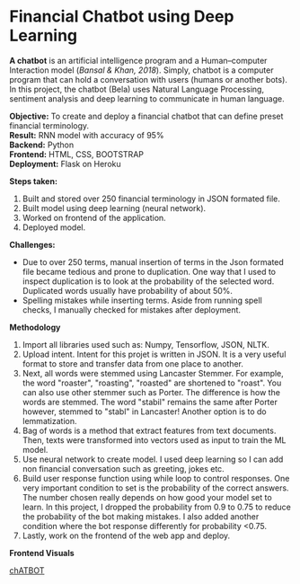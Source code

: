 # Financial Chatbot using Deep Learning
**A chatbot** is an artificial intelligence program and a Human–computer Interaction model (*Bansal & Khan, 2018*). Simply, chatbot is a computer program that can hold a conversation with users (humans or another bots). In this project, the chatbot (Bela) uses Natural Language Processing, sentiment analysis and deep learning to communicate in human language. 

**Objective:** To create and deploy a financial chatbot that can define preset financial terminology. <br>
**Result:** RNN model with accuracy of 95% <br>
**Backend:** Python <br>
**Frontend:** HTML, CSS, BOOTSTRAP <br>
**Deployment:** Flask on Heroku <br>

**Steps taken:**
1. Built and stored over 250 financial terminology in JSON formated file.
2. Built model using deep learning (neural network).
3. Worked on frontend of the application.
4. Deployed model.

**Challenges:**
- Due to over 250 terms, manual insertion of terms in the Json formated file became tedious and prone to duplication. One way that I used to inspect duplication is to look at the probability of the selected word. Duplicated words usually have probability of about 50%. 
- Spelling mistakes while inserting terms. Aside from running spell checks, I manually checked for mistakes after deployment.

**Methodology**
1. Import all libraries used such as: Numpy, Tensorflow, JSON, NLTK.
2. Upload intent. Intent for this projet is written in JSON. It is a very useful format to store and transfer data from one place to another.
3. Next, all words were stemmed using Lancaster Stemmer. For example, the word "roaster", "roasting", "roasted" are shortened to "roast". You can also use other stemmer such as Porter. The difference is how the words are stemmed. The word "stabil" remains the same after Porter however, stemmed to "stabl" in Lancaster! Another option is to do lemmatization. 
4. Bag of words is a method that extract features from text documents. Then, texts were transformed into vectors used as input to train the ML model.
5. Use neural network to create model. I used deep learning so I can add non financial conversation such as greeting, jokes etc.
6. Build user response function using while loop to control responses. One very important condition to set is the probability of the correct answers. The number chosen really depends on how good your model set to learn. In this project, I dropped the probability from 0.9 to 0.75 to reduce the probability of the bot making mistakes. I also added another condition where the bot response differently for probability <0.75.
7. Lastly, work on the frontend of the web app and deploy.

**Frontend Visuals**

[chATBOT]('')
